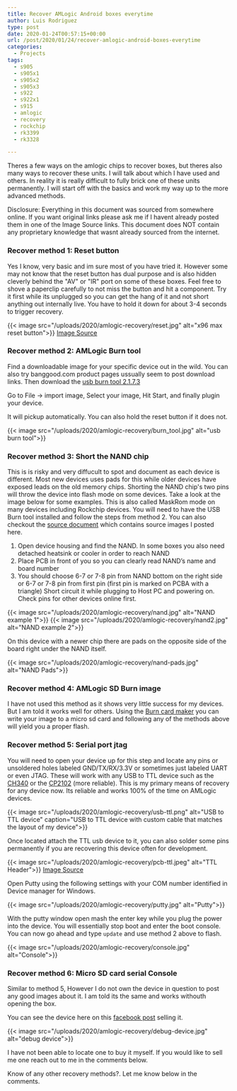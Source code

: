 ```yaml
---
title: Recover AMLogic Android boxes everytime
author: Luis Rodriguez
type: post
date: 2020-01-24T00:57:15+00:00
url: /post/2020/01/24/recover-amlogic-android-boxes-everytime
categories:
  - Projects
tags:
  - s905
  - s905x1
  - s905x2
  - s905x3
  - s922
  - s922x1
  - s915
  - amlogic
  - recovery
  - rockchip
  - rk3399
  - rk3328

---
```


Theres a few ways on the amlogic chips to recover boxes, but theres also many ways to recover these units. I will talk about which I have used and others. In reality it is really difficult to fully brick one of these units permanently. I will start off with the basics and work my way up to the more advanced methods. 

Disclosure:
Everything in this document was sourced from somewhere online. If you want original links please ask me if I havent already posted them in one of the Image Source links. This document does NOT contain any proprietary knowledge that wasnt already sourced from the internet.

<!--more-->

### Recover method 1: Reset button

Yes I know, very basic and im sure most of you have tried it. However some may not know that the reset button has dual purpose and is also hidden cleverly behind the "AV" or "IR" port on some of these boxes. Feel free to shove a paperclip carefully to not miss the button and hit a component. Try it first while its unplugged so you can get the hang of it and not short anything out internally live. You have to hold it down for about 3-4 seconds to trigger recovery.

{{< image src="/uploads/2020/amlogic-recovery/reset.jpg" alt="x96 max reset button">}}
[Image Source](https://thesimplicitypost.com/all-methods-custom-rom-install/)

### Recover method 2: AMLogic Burn tool

Find a downloadable image for your specific device out in the wild. You can also try banggood.com product pages ussually seem to post download links. Then download the [usb burn tool 2.1.7.3](https://downloads.techreanimate.com/kifuob)

Go to File -> import image, Select your image, Hit Start, and finally plugin your device.

It will pickup automatically. You can also hold the reset button if it does not.

{{< image src="/uploads/2020/amlogic-recovery/burn_tool.jpg" alt="usb burn tool">}}

### Recover method 3: Short the NAND chip

This is is risky and very diffucult to spot and document as each device is different. Most new devices uses pads for this while older devices have exposed leads on the old memory chips. Shorting the NAND chip's two pins will throw the device into flash mode on some devices. Take a look at the image below for some examples. This is also called MaskRom mode on many devices including Rockchip devices. You will need to have the USB Burn tool installed and follow the steps from method 2. You can also checkout the [source document](https://forum.freaktab.com/forum/main-category/main-forum/637675-nand-chip-mask-rom-mode-short-location) which contains source images I posted here.

   
1. Open device housing and find the NAND. In some boxes you also need detached heatsink or cooler in order to reach NAND
2. Place PCB in front of you so you can clearly read NAND’s name and board number
3. You should choose 6-7 or 7-8 pin from NAND bottom on the right side or 6-7 or 7-8 pin from first pin (first pin is marked on PCBA with a triangle) Short circuit it while plugging to Host PC and powering on. Check pins for other devices online first.

{{< image src="/uploads/2020/amlogic-recovery/nand.jpg" alt="NAND example 1">}}
{{< image src="/uploads/2020/amlogic-recovery/nand2.jpg" alt="NAND example 2">}}

On this device with a newer chip there are pads on the opposite side of the board right under the NAND itself.

{{< image src="/uploads/2020/amlogic-recovery/nand-pads.jpg" alt="NAND Pads">}}


### Recover method 4: AMLogic SD Burn image

I have not used this method as it shows very little success for my devices. But I am told it works well for others. Using the [Burn card maker](https://downloads.techreanimate.com/hwpjdn) you can write your image to a micro sd card and following any of the methods above will yield you a proper flash.

### Recover method 5: Serial port jtag

You will need to open your device up for this step and locate any pins or unsoldered holes labeled GND/TX/RX/3.3V or sometimes just labeled UART or even JTAG. These will work with any USB to TTL device such as the [CH340](http://a.tra.li/UC9f) or the [CP2102](http://a.tra.li/UC9h) (more reliable). This is my primary means of recovery for any device now. Its reliable and works 100% of the time on AMLogic devices.

{{< image src="/uploads/2020/amlogic-recovery/usb-ttl.png" alt="USB to TTL device" caption="USB to TTL device with custom cable that matches the layout of my device">}}

Once located attach the TTL usb device to it, you can also solder some pins permanently if you are recovering this device often for development.

{{< image src="/uploads/2020/amlogic-recovery/pcb-ttl.jpeg" alt="TTL Header">}}
[Image Source](https://forum.armbian.com/topic/9285-proof-of-concept-realtek-1295/page/5/)

Open Putty using the following settings with your COM number identified in Device manager for Windows.

{{< image src="/uploads/2020/amlogic-recovery/putty.jpg" alt="Putty">}}

With the putty window open mash the enter key while you plug the power into the device. You will essentially stop boot and enter the boot console. You can now go ahead and type `update` and use method 2 above to flash.

{{< image src="/uploads/2020/amlogic-recovery/console.jpg" alt="Console">}}


### Recover method 6: Micro SD card serial Console

Similar to method 5, However I do not own the device in question to post any good images about it. I am told its the same and works withouth opening the box. 

You can see the device here on this [facebook post](https://www.facebook.com/tanix.box/posts/developers-and-geeks-something-interesting-here-debug-now-your-amlogic-device-wi/1210753889057831/) selling it. 


{{< image src="/uploads/2020/amlogic-recovery/debug-device.jpg" alt="debug device">}}

I have not been able to locate one to buy it myself. If you would like to sell me one reach out to me in the comments below.


Know of any other recovery methods?. Let me know below in the comments.
